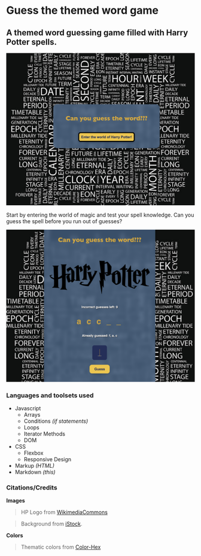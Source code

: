 # Guess the themed word game
## A themed word guessing game filled with Harry Potter spells. 


![Screenshot of game's landing page](assets/LandingPage-themeSelector.png "Game Home Page")

Start by entering the world of magic and test your spell knowledge. Can you guess the spell before you run out of guesses?

![Screenshot of HP gameplay](assets/GamePlayHP-withLetters.png "Gameplay")


### Languages and toolsets used
* Javascript
     * Arrays 
     * Conditions *(if statements)*
     * Loops
     * Iterator Methods
     * DOM
* CSS
    * Flexbox
    * Responsive Design
*  Markup *(HTML)*
* Markdown *(this)*


### Citations/Credits
**Images** 

>HP Logo from [WikimediaCommons][link]

[link]:https://commons.wikimedia.org/wiki/File:Harry_Potter_wordmark.svg

>Background from [iStock][link].

[link]:https://www.istockphoto.com/

**Colors**

> Thematic colors from [Color-Hex][site]

[site]: https://www.istockphoto.com/


